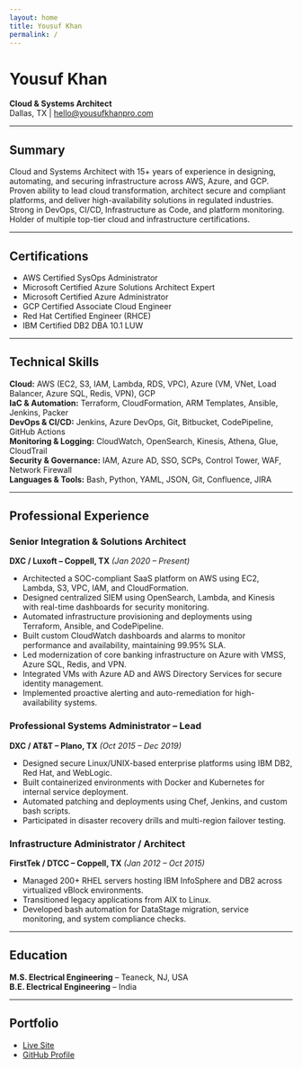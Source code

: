 ```yaml
---
layout: home
title: Yousuf Khan
permalink: /
---
```


# Yousuf Khan
**Cloud & Systems Architect**  
Dallas, TX | hello@yousufkhanpro.com

---

## Summary

Cloud and Systems Architect with 15+ years of experience in designing, automating, and securing infrastructure across AWS, Azure, and GCP. Proven ability to lead cloud transformation, architect secure and compliant platforms, and deliver high-availability solutions in regulated industries. Strong in DevOps, CI/CD, Infrastructure as Code, and platform monitoring. Holder of multiple top-tier cloud and infrastructure certifications.

---

## Certifications

- AWS Certified SysOps Administrator  
- Microsoft Certified Azure Solutions Architect Expert  
- Microsoft Certified Azure Administrator  
- GCP Certified Associate Cloud Engineer  
- Red Hat Certified Engineer (RHCE)  
- IBM Certified DB2 DBA 10.1 LUW  

---

## Technical Skills

**Cloud:** AWS (EC2, S3, IAM, Lambda, RDS, VPC), Azure (VM, VNet, Load Balancer, Azure SQL, Redis, VPN), GCP  
**IaC & Automation:** Terraform, CloudFormation, ARM Templates, Ansible, Jenkins, Packer  
**DevOps & CI/CD:** Jenkins, Azure DevOps, Git, Bitbucket, CodePipeline, GitHub Actions  
**Monitoring & Logging:** CloudWatch, OpenSearch, Kinesis, Athena, Glue, CloudTrail  
**Security & Governance:** IAM, Azure AD, SSO, SCPs, Control Tower, WAF, Network Firewall  
**Languages & Tools:** Bash, Python, YAML, JSON, Git, Confluence, JIRA  

---

## Professional Experience

### Senior Integration & Solutions Architect  
**DXC / Luxoft – Coppell, TX** *(Jan 2020 – Present)*

- Architected a SOC-compliant SaaS platform on AWS using EC2, Lambda, S3, VPC, IAM, and CloudFormation.  
- Designed centralized SIEM using OpenSearch, Lambda, and Kinesis with real-time dashboards for security monitoring.  
- Automated infrastructure provisioning and deployments using Terraform, Ansible, and CodePipeline.  
- Built custom CloudWatch dashboards and alarms to monitor performance and availability, maintaining 99.95% SLA.  
- Led modernization of core banking infrastructure on Azure with VMSS, Azure SQL, Redis, and VPN.  
- Integrated VMs with Azure AD and AWS Directory Services for secure identity management.  
- Implemented proactive alerting and auto-remediation for high-availability systems.  

### Professional Systems Administrator – Lead  
**DXC / AT&T – Plano, TX** *(Oct 2015 – Dec 2019)*

- Designed secure Linux/UNIX-based enterprise platforms using IBM DB2, Red Hat, and WebLogic.  
- Built containerized environments with Docker and Kubernetes for internal service deployment.  
- Automated patching and deployments using Chef, Jenkins, and custom bash scripts.  
- Participated in disaster recovery drills and multi-region failover testing.  

### Infrastructure Administrator / Architect  
**FirstTek / DTCC – Coppell, TX** *(Jan 2012 – Oct 2015)*

- Managed 200+ RHEL servers hosting IBM InfoSphere and DB2 across virtualized vBlock environments.  
- Transitioned legacy applications from AIX to Linux.  
- Developed bash automation for DataStage migration, service monitoring, and system compliance checks.  

---

## Education

**M.S. Electrical Engineering** – Teaneck, NJ, USA  
**B.E. Electrical Engineering** – India  

---

## Portfolio

- [Live Site](https://yousufkhan.pro)  
- [GitHub Profile](https://github.com/ykhan-sys)  
